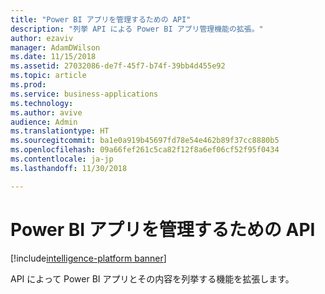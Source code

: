```yaml
---
title: "Power BI アプリを管理するための API"
description: "列挙 API による Power BI アプリ管理機能の拡張。"
author: ezaviv
manager: AdamDWilson
ms.date: 11/15/2018
ms.assetid: 27032086-de7f-45f7-b74f-39bb4d455e92
ms.topic: article
ms.prod: 
ms.service: business-applications
ms.technology: 
ms.author: avive
audience: Admin
ms.translationtype: HT
ms.sourcegitcommit: ba1e0a919b45697fd78e54e462b89f37cc8880b5
ms.openlocfilehash: 09a66fef261c5ca82f12f8a6ef06cf52f95f0434
ms.contentlocale: ja-jp
ms.lasthandoff: 11/30/2018

---
```

# <a name="apis-to-manage-power-bi-apps"></a>Power BI アプリを管理するための API

[!include[intelligence-platform banner](../../includes/intelligence-platform.md)]

API によって Power BI アプリとその内容を列挙する機能を拡張します。

